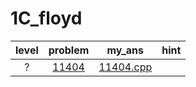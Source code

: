 # 1C_floyd
| level | problem | my_ans | hint |
| :--: | :--: | :--: | :--: |
| ? | [11404](https://www.acmicpc.net/problem/11404) | [11404.cpp](./11404/11404.cpp) |  |
